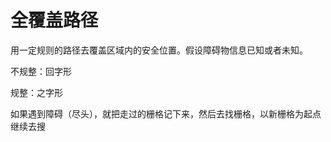 

# 全覆盖路径

用一定规则的路径去覆盖区域内的安全位置。假设障碍物信息已知或者未知。

不规整：回字形

规整：之字形

如果遇到障碍（尽头），就把走过的栅格记下来，然后去找栅格，以新栅格为起点继续去搜



